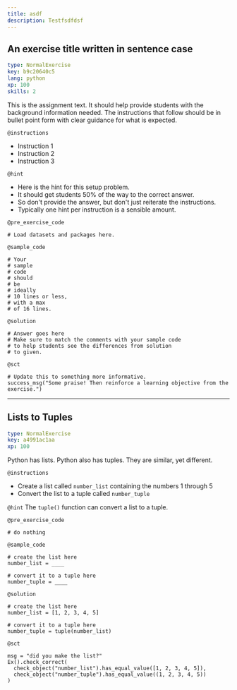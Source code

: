 ```yaml
---
title: asdf
description: Testfsdfdsf
---
```


## An exercise title written in sentence case

```yaml
type: NormalExercise
key: b9c20640c5
lang: python
xp: 100
skills: 2
```

This is the assignment text. It should help provide students with the background information needed.
The instructions that follow should be in bullet point form with clear guidance for what is expected.

`@instructions`
- Instruction 1
- Instruction 2
- Instruction 3

`@hint`
- Here is the hint for this setup problem. 
- It should get students 50% of the way to the correct answer.
- So don't provide the answer, but don't just reiterate the instructions.
- Typically one hint per instruction is a sensible amount.

`@pre_exercise_code`
```{python}
# Load datasets and packages here.
```

`@sample_code`
```{python}
# Your
# sample
# code
# should
# be
# ideally
# 10 lines or less,
# with a max
# of 16 lines.
```

`@solution`
```{python}
# Answer goes here
# Make sure to match the comments with your sample code
# to help students see the differences from solution
# to given.
```

`@sct`
```{python}
# Update this to something more informative.
success_msg("Some praise! Then reinforce a learning objective from the exercise.")
```

---

## Lists to Tuples

```yaml
type: NormalExercise
key: a4991ac1aa
xp: 100
```

Python has lists. Python also has tuples. They are similar, yet different.

`@instructions`
- Create a list called `number_list` containing the numbers 1 through 5
- Convert the list to a tuple called `number_tuple`

`@hint`
The `tuple()` function can convert a list to a tuple.

`@pre_exercise_code`
```{python}
# do nothing
```

`@sample_code`
```{python}
# create the list here
number_list = ____

# convert it to a tuple here
number_tuple = ____
```

`@solution`
```{python}
# create the list here
number_list = [1, 2, 3, 4, 5]

# convert it to a tuple here
number_tuple = tuple(number_list)
```

`@sct`
```{python}
msg = "did you make the list?"
Ex().check_correct(
  check_object("number_list").has_equal_value([1, 2, 3, 4, 5]),
  check_object("number_tuple").has_equal_value((1, 2, 3, 4, 5))
)
```
